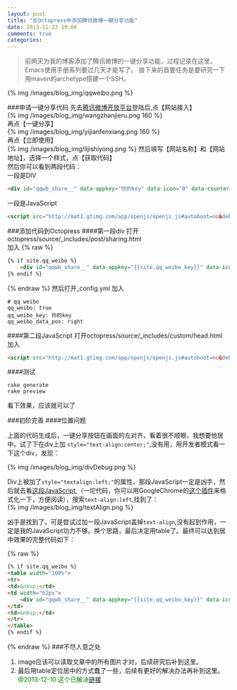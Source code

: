 ```yaml
---
layout: post
title: "在Octopress中添加腾讯微博一键分享功能"
date: 2013-11-22 19:04
comments: true
categories: 
---
```

>前两天为我的博客添加了腾讯微博的一键分享功能，过程记录在这里。
>Emacs使用手册系列要过几天才能写了。
>接下来的首要任务是要研究一下用maven的archetype搭建一个SSH。

{% img /images/blog_img/qqweibo.png %}

<!-- more -->

###申请一键分享代码
先去[腾讯微博开放平台](http://dev.t.qq.com/)登陆后,点【网站接入】  
{% img /images/blog_img/wangzhanjieru.png 160 %}  
再点【一键分享】  
{% img /images/blog_img/yijianfenxiang.png 160 %}  
再点【立即使用】  
{% img /images/blog_img/lijishiyong.png %} 
然后填写【网站名称】和【网站地址】，选择一个样式，点【获取代码】  
然后你可以看到两段代码：  
一段是DIV
``` html
<div id="qqwb_share__" data-appkey="你的key" data-icon="0" data-counter="0" data-content="{title}" data-pic="{pic}"></div>
```
一段是JavaScript
``` html
<script src="http://mat1.gtimg.com/app/openjs/openjs.js#autoboot=no&debug=no"></script>
```

###添加代码到Octopress
####第一段div
打开octopress/source/_includes/post/sharing.html  
加入
{% raw %}
``` html
{% if site.qq_weibo %} 
    <div id="qqwb_share__" data-appkey="{{site.qq_weibo_key}}" data-icon="1" data-counter="0" data-counter_pos="{{qq_weibo_data_pos}}" data-content="{{page.title}}" data-pic=""></div>
{% endif %}
```
{% endraw %}
然后打开_config.yml
加入  
```
# qq weibo
qq_weibo: true
qq_weibo_key: 你的key
qq_weibo_data_pos: right
```
####第二段JavaScript
打开octopress/source/_includes/custom/head.html  
加入  
``` html
<script src="http://mat1.gtimg.com/app/openjs/openjs.js#autoboot=no&debug=no"></script>
```
####测试
```
rake generate
rake preview
```
看下效果，应该就可以了

###初阶完善
####位置问题

上面的代码生成后，一键分享按钮在画面的左对齐，看着很不顺眼，我想要他居中。试了下在div上加 `style="text-align:center;"`,没有用，用开发者模式看一下这个div，发现： 

{% img /images/blog_img/divDebug.png %}   

Div上被加了`style="textalign:left;"`的属性，那段JavaScript一定是凶手，然后就去看[这段JavaScript	](http://mat1.gtimg.com/app/openjs/openjs.js#autoboot=no&debug=no)（一坨代码，你可以用GoogleChrome的[这个插件](https://chrome.google.com/webstore/detail/piekbefgpgdecckjcpffhnacjflfoddg)来格式化一下，方便阅读），搜索`text-align:left`,找到了：  
{% img /images/blog_img/textAlign.png %} 

凶手是找到了，可是尝试过加一段JavaScript盖掉`text-align`,没有起到作用，一定是我的JavaScript功力不够。换个思路，最后决定用table了。最终可以达到居中效果的完整代码如下：  

{% raw %}
``` html
{% if site.qq_weibo %} 
<table width="100%">
<tr>
<td>&nbsp;</td>
<td width="62px">
    <div id="qqwb_share__" data-appkey="{{site.qq_weibo_key}}" data-icon="1" data-counter="0" data-counter_pos="{{qq_weibo_data_pos}}" data-content="{{page.title}}" data-pic="{{site.url}}/images/blog-title.png"></div>
</td>
<td>&nbsp;</td>
</tr>
</table>
{% endif %}
```
{% endraw %}
###不尽人意之处
1. image应该可以读取文章中的所有图片才对，后续研究后补到这里。
2. 最后用table定位居中的方式蠢了一些，后续有更好的解决办法再补到这里。
<font color="green">@2013-12-10 这个已解决[链接]({{site.url}}/blog/2013/12/09/octopresstian-jia-teng-xun-wei-bo-fen-xiang-zhong-tu-pian-de-wen-ti/)</font>